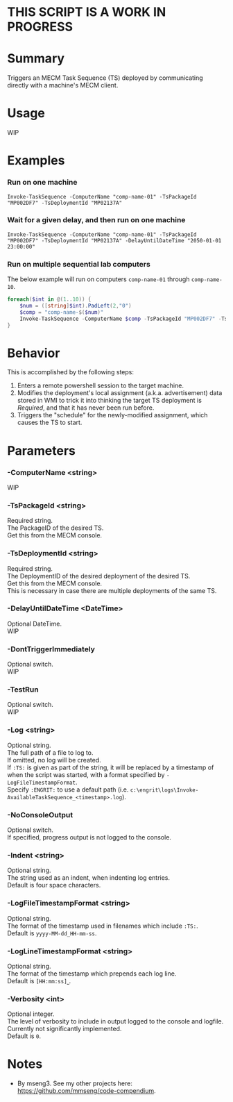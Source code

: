 # THIS SCRIPT IS A WORK IN PROGRESS

# Summary
Triggers an MECM Task Sequence (TS) deployed by communicating directly with a machine's MECM client.

# Usage
WIP

# Examples

### Run on one machine
`Invoke-TaskSequence -ComputerName "comp-name-01" -TsPackageId "MP002DF7" -TsDeploymentId "MP02137A"`

### Wait for a given delay, and then run on one machine
`Invoke-TaskSequence -ComputerName "comp-name-01" -TsPackageId "MP002DF7" -TsDeploymentId "MP02137A" -DelayUntilDateTime "2050-01-01 23:00:00"`

### Run on multiple sequential lab computers
The below example will run on computers `comp-name-01` through `comp-name-10`.  
```powershell
foreach($int in @(1..10)) {
	$num = ([string]$int).PadLeft(2,"0")
	$comp = "comp-name-$($num)"
	Invoke-TaskSequence -ComputerName $comp -TsPackageId "MP002DF7" -TsDeploymentId "MP02137A"
}
```

# Behavior
This is accomplished by the following steps:
1. Enters a remote powershell session to the target machine.
2. Modifies the deployment's local assignment (a.k.a. advertisement) data stored in WMI to trick it into thinking the target TS deployment is _Required_, and that it has never been run before.
3. Triggers the "schedule" for the newly-modified assignment, which causes the TS to start.

# Parameters

### -ComputerName \<string\>
WIP

### -TsPackageId \<string\>
Required string.  
The PackageID of the desired TS.  
Get this from the MECM console.  

### -TsDeploymentId \<string\>
Required string.  
The DeploymentID of the desired deployment of the desired TS.  
Get this from the MECM console.  
This is necessary in case there are multiple deployments of the same TS.  

### -DelayUntilDateTime \<DateTime\>
Optional DateTime.  
WIP  

### -DontTriggerImmediately
Optional switch.  
WIP  

### -TestRun
Optional switch.  
WIP  

### -Log \<string\>
Optional string.  
The full path of a file to log to.  
If omitted, no log will be created.  
If `:TS:` is given as part of the string, it will be replaced by a timestamp of when the script was started, with a format specified by `-LogFileTimestampFormat`.  
Specify `:ENGRIT:` to use a default path (i.e. `c:\engrit\logs\Invoke-AvailableTaskSequence_<timestamp>.log`).  

### -NoConsoleOutput
Optional switch.  
If specified, progress output is not logged to the console.  

### -Indent \<string\>
Optional string.  
The string used as an indent, when indenting log entries.  
Default is four space characters.  

### -LogFileTimestampFormat \<string\>
Optional string.  
The format of the timestamp used in filenames which include `:TS:`.  
Default is `yyyy-MM-dd_HH-mm-ss`.  

### -LogLineTimestampFormat \<string\>
Optional string.  
The format of the timestamp which prepends each log line.  
Default is `[HH:mm:ss]⎵`.  

### -Verbosity \<int\>
Optional integer.  
The level of verbosity to include in output logged to the console and logfile.  
Currently not significantly implemented.  
Default is `0`.  

# Notes
- By mseng3. See my other projects here: https://github.com/mmseng/code-compendium.